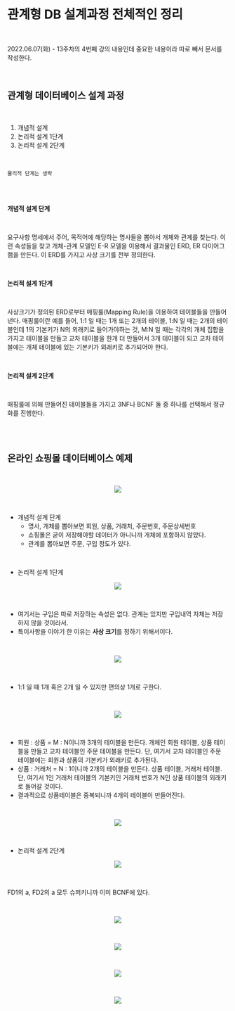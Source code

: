# 관계형 DB 설계과정 전체적인 정리

<br>

2022.06.07(화) - 13주차의 4번째 강의 내용인데 중요한 내용이라 따로 빼서 문서를 작성한다.

<br>

## 관계형 데이터베이스 설계 과정

<br>

1. 개념적 설계
2. 논리적 설계 1단계
3. 논리적 설계 2단계

<br>

    물리적 단계는 생략

<br><br>

**개념적 설계 단계**

<br>

요구사항 명세에서 주어, 목적어에 해당하는 명사들을 뽑아서 개체와 관계를 찾는다. 이런 속성들을 찾고 개체-관계 모델인 E-R 모델을 이용해서 결과물인 ERD, ER 다이어그램을 만든다. 이 ERD를 가지고 사상 크기를 전부 정의한다.

<br>

**논리적 설계 1단계**

<br>

사상크기가 정의된 ERD로부터 매핑룰(Mapping Rule)을 이용하여 테이블들을 만들어낸다. 매핑룰이란 예를 들어, 1:1 일 때는 1개 또는 2개의 테이블, 1:N 일 때는 2개의 테이블인데 1의 기본키가 N의 외래키로 들어가야하는 것, M:N 일 때는 각각의 개체 집합을 가지고 테이블을 만들고 교차 테이블을 한개 더 만들어서 3개 테이블이 되고 교차 테이블에는 개체 테이블에 있는 기본키가 외래키로 추가되어야 한다.

<br>

**논리적 설계 2단계**

<br>

매핑룰에 의해 만들어진 테이블들을 가지고 3NF나 BCNF 둘 중 하나를 선택해서 정규화를 진행한다.

<br><br>

## 온라인 쇼핑몰 데이터베이스 예제

<br>

<p align="center"><img src="img/관계형DB설계.img01.png"></img></p>

<br>

-   개념적 설계 단계
    -   명사, 개체를 뽑아보면 회원, 상품, 거래처, 주문번호, 주문상세번호
    -   쇼핑몰은 굳이 저장해야할 데이터가 아니니까 개체에 포함하지 않았다.
    -   관계를 뽑아보면 주문, 구입 정도가 있다.

<br>

-   논리적 설계 1단계

<p align="center"><img src="img/관계형DB설계.img02.png"></img></p>

<br>

-   여기서는 구입은 따로 저장하는 속성은 없다. 관계는 있지만 구입내역 자체는 저장하지 않을 것이라서.
-   특이사항을 이야기 한 이유는 **사상 크기**를 정하기 위해서이다.

<br>

<p align="center"><img src="img/관계형DB설계.img03.png"></img></p>

<br>

-   1:1 일 때 1개 혹은 2개 일 수 있지만 편의상 1개로 구한다.

<br>

<p align="center"><img src="img/관계형DB설계.img04.png"></img></p>

<br>

-   회원 : 상품 = M : N이니까 3개의 테이블을 만든다. 개체인 회원 테이블, 상품 테이블을 만들고 교차 테이블인 주문 테이블을 만든다. 단, 여기서 교차 테이블인 주문 테이블에는 회원과 상품의 기본키가 외래키로 추가된다.
-   상품 : 거래처 = N : 1이니까 2개의 테이블을 만든다. 상품 테이블, 거래처 테이블. 단, 여기서 1인 거래처 테이블의 기본키인 거래처 번호가 N인 상품 테이블의 외래키로 들어갈 것이다.
-   결과적으로 상품테이블은 중복되니까 4개의 테이블이 만들어진다.

<br>

<p align="center"><img src="img/관계형DB설계.img05.png"></img></p>

<br>

-   논리적 설계 2단계

<p align="center"><img src="img/관계형DB설계.img06.png"></img></p>

<br>

FD1의 a, FD2의 a 모두 슈퍼키니까 이미 BCNF에 있다.

<br>

<p align="center"><img src="img/관계형DB설계.img07.png"></img></p>

<br>

<p align="center"><img src="img/관계형DB설계.img08.png"></img></p>

<br>

<p align="center"><img src="img/관계형DB설계.img09.png"></img></p>

<br>

<p align="center"><img src="img/관계형DB설계.img10.png"></img></p>

<br>
